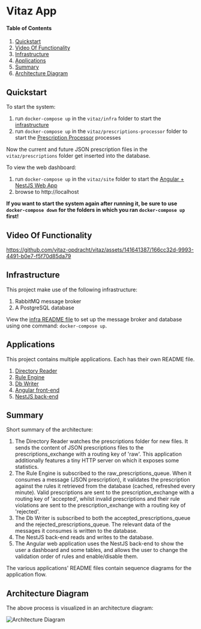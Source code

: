 # Vitaz App

#### Table of Contents
1. [Quickstart](#quickstart)
2. [Video Of Functionality](#video-of-functionality)
3. [Infrastructure](#infrastructure)
4. [Applications](#applications)
5. [Summary](#summary)
6. [Architecture Diagram](#architecture-diagram)

## Quickstart

To start the system:
1. run `docker-compose up` in the `vitaz/infra` folder to start the [infrastructure](infra/README.md) 
2. run `docker-compose up` in the `vitaz/prescriptions-processor` folder to start the [Prescription Processor](prescriptions-processor/README.md) processes

Now the current and future JSON prescription files in the `vitaz/prescriptions` folder get inserted into the database.

To view the web dashboard:
1. run `docker-compose up` in the `vitaz/site` folder to start the [Angular + NestJS Web App](site/README.md)
2. browse to http://localhost

**If you want to start the system again after running it, be sure to use `docker-compose down` for the folders in which you ran `docker-compose up` first!**

## Video Of Functionality

https://github.com/vitaz-opdracht/vitaz/assets/141641387/166cc32d-9993-4491-b0e7-f5f70d85da79

## Infrastructure

This project make use of the following infrastructure:
1. RabbitMQ message broker
2. A PostgreSQL database

View the [infra README file](infra/README.md) to set up the message broker and database using one command: `docker-compose up`.

## Applications

This project contains multiple applications. Each has their own README file.
1. [Directory Reader](prescriptions-processor/directory-reader/README.md)
2. [Rule Engine](prescriptions-processor/rule-engine/README.md)
3. [Db Writer](prescriptions-processor/db-writer/README.md)
4. [Angular front-end](site/README.md)
5. [NestJS back-end](site/README.md)

## Summary

Short summary of the architecture:
1. The Directory Reader watches the prescriptions folder for new files. It sends the content of JSON prescriptions files to the prescriptions_exchange with a routing key of 'raw'. This application additionally features a tiny HTTP server on which it exposes some statistics.
2. The Rule Engine is subscribed to the raw_prescriptions_queue. When it consumes a message (JSON prescription), it validates the prescription against the rules it retrieved from the database (cached, refreshed every minute). Valid prescriptions are sent to the prescription_exchange with a routing key of 'accepted', whilst invalid prescriptions and their rule violations are sent to the prescription_exchange with a routing key of 'rejected'.
3. The Db Writer is subscribed to both the accepted_prescriptions_queue and the rejected_prescriptions_queue. The relevant data of the messages it consumes is written to the database.
4. The NestJS back-end reads and writes to the database.
5. The Angular web application uses the NestJS back-end to show the user a dashboard and some tables, and allows the user to change the validation order of rules and enable/disable them.

The various applications' README files contain sequence diagrams for the application flow.

## Architecture Diagram

The above process is visualized in an architecture diagram:

![Architecture Diagram](https://i.imgur.com/0gNOvjS.png)
